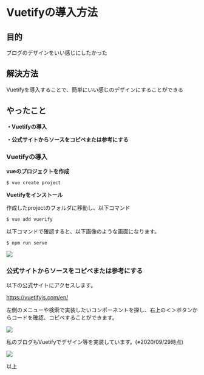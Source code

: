 # Vuetifyの導入方法
## 目的
ブログのデザインをいい感じにしたかった

## 解決方法
Vuetifyを導入することで、簡単にいい感じのデザインにすることができる

## やったこと
**・Vuetifyの導入**

**・公式サイトからソースをコピペまたは参考にする**

### Vuetifyの導入
**vueのプロジェクトを作成**

```
$ vue create project
```

**Vuetifyをインストール**

作成したprojectのフォルダに移動し、以下コマンド

```
$ vue add vuerify
```

以下コマンドで確認すると、以下画像のような画面になります。

```
$ npm run serve
```

<img src="./img/article5/Vuetify.png" decoding="async">

### 公式サイトからソースをコピペまたは参考にする
以下の公式サイトにアクセスします。

<a href="https://vuetifyjs.com/en/" target="_blank">https://vuetifyjs.com/en/</a>

左側のメニューや検索で実装したいコンポーネントを探し、右上の＜＞ボタンからコードを確認、コピペすることができます。

<img src="./img/article5/Vuetify01.png" decoding="async">

私のブログもVuetifyでデザイン等を実装しています。(※2020/09/29時点)

<img src="./img/article5/Vuetify02.png" decoding="async">

以上

